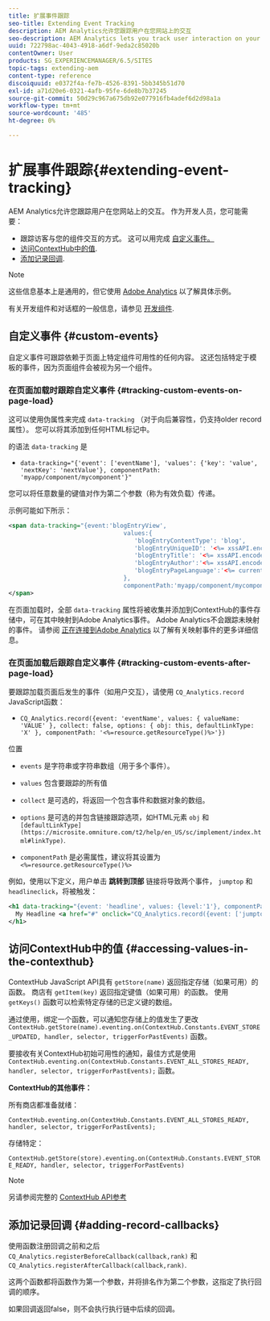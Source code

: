 ```yaml
---
title: 扩展事件跟踪
seo-title: Extending Event Tracking
description: AEM Analytics允许您跟踪用户在您网站上的交互
seo-description: AEM Analytics lets you track user interaction on your website
uuid: 722798ac-4043-4918-a6df-9eda2c85020b
contentOwner: User
products: SG_EXPERIENCEMANAGER/6.5/SITES
topic-tags: extending-aem
content-type: reference
discoiquuid: e0372f4a-fe7b-4526-8391-5bb345b51d70
exl-id: a71d20e6-0321-4afb-95fe-6de8b7b37245
source-git-commit: 50d29c967a675db92e077916fb4adef6d2d98a1a
workflow-type: tm+mt
source-wordcount: '485'
ht-degree: 0%

---
```


# 扩展事件跟踪{#extending-event-tracking}

AEM Analytics允许您跟踪用户在您网站上的交互。 作为开发人员，您可能需要：

* 跟踪访客与您的组件交互的方式。 这可以用完成 [自定义事件。](#custom-events)
* [访问ContextHub中的值](/help/sites-developing/extending-analytics.md#accessing-values-in-the-contexthub).
* [添加记录回调](#adding-record-callbacks).

>[!NOTE]
>
>这些信息基本上是通用的，但它使用 [Adobe Analytics](/help/sites-administering/adobeanalytics.md) 以了解具体示例。
>
>有关开发组件和对话框的一般信息，请参见 [开发组件](/help/sites-developing/components.md).

## 自定义事件 {#custom-events}

自定义事件可跟踪依赖于页面上特定组件可用性的任何内容。 这还包括特定于模板的事件，因为页面组件会被视为另一个组件。

### 在页面加载时跟踪自定义事件 {#tracking-custom-events-on-page-load}

这可以使用伪属性来完成 `data-tracking` （对于向后兼容性，仍支持older record属性）。 您可以将其添加到任何HTML标记中。

的语法 `data-tracking` 是

* `data-tracking="{'event': ['eventName'], 'values': {'key': 'value', 'nextKey': 'nextValue'}, componentPath: 'myapp/component/mycomponent'}"`

您可以将任意数量的键值对作为第二个参数（称为有效负载）传递。

示例可能如下所示：

```xml
<span data-tracking="{event:'blogEntryView',
                                values:{
                                   'blogEntryContentType': 'blog',
                                   'blogEntryUniqueID': '<%= xssAPI.encodeForJSString(entry.getId()) %>',
                                   'blogEntryTitle': '<%= xssAPI.encodeForJSString(entry.getTitle()) %>',
                                   'blogEntryAuthor':'<%= xssAPI.encodeForJSString(entry.getAuthor()) %>',
                                   'blogEntryPageLanguage':'<%= currentPage.getLanguage(true) %>'
                                },
                                componentPath:'myapp/component/mycomponent'}">
</span>
```

在页面加载时，全部 `data-tracking` 属性将被收集并添加到ContextHub的事件存储中，可在其中映射到Adobe Analytics事件。 Adobe Analytics不会跟踪未映射的事件。 请参阅 [正在连接到Adobe Analytics](/help/sites-administering/adobeanalytics.md) 以了解有关映射事件的更多详细信息。

### 在页面加载后跟踪自定义事件 {#tracking-custom-events-after-page-load}

要跟踪加载页面后发生的事件（如用户交互），请使用 `CQ_Analytics.record` JavaScript函数：

* `CQ_Analytics.record({event: 'eventName', values: { valueName: 'VALUE' }, collect: false, options: { obj: this, defaultLinkType: 'X' }, componentPath: '<%=resource.getResourceType()%>'})`

位置

* `events` 是字符串或字符串数组（用于多个事件）。

* `values` 包含要跟踪的所有值
* `collect` 是可选的，将返回一个包含事件和数据对象的数组。
* `options` 是可选的并包含链接跟踪选项，如HTML元素 `obj` 和 ` [defaultLinkType](https://microsite.omniture.com/t2/help/en_US/sc/implement/index.html#linkType)`.

* `componentPath` 是必需属性，建议将其设置为 `<%=resource.getResourceType()%>`

例如，使用以下定义，用户单击 **跳转到顶部** 链接将导致两个事件， `jumptop` 和 `headlineclick`，将被触发：

```xml
<h1 data-tracking="{event: 'headline', values: {level:'1'}, componentPath: '<%=resource.getResourceType()%>'}">
  My Headline <a href="#" onclick="CQ_Analytics.record({event: ['jumptop','headlineclick'],  values: {level:'1'}, componentPath: '<%=resource.getResourceType()%>'})">Jump to top</a>
</h1>
```

## 访问ContextHub中的值 {#accessing-values-in-the-contexthub}

ContextHub JavaScript API具有 `getStore(name)` 返回指定存储（如果可用）的函数。 商店有 `getItem(key)` 返回指定键值（如果可用）的函数。 使用 `getKeys()` 函数可以检索特定存储的已定义键的数组。

通过使用，绑定一个函数，可以通知您存储上的值发生了更改 `ContextHub.getStore(name).eventing.on(ContextHub.Constants.EVENT_STORE_UPDATED, handler, selector, triggerForPastEvents)` 函数。

要接收有关ContextHub初始可用性的通知，最佳方式是使用 `ContextHub.eventing.on(ContextHub.Constants.EVENT_ALL_STORES_READY, handler, selector, triggerForPastEvents);` 函数。

**ContextHub的其他事件：**

所有商店都准备就绪：

`ContextHub.eventing.on(ContextHub.Constants.EVENT_ALL_STORES_READY, handler, selector, triggerForPastEvents);`

存储特定：

`ContextHub.getStore(store).eventing.on(ContextHub.Constants.EVENT_STORE_READY, handler, selector, triggerForPastEvents)`

>[!NOTE]
>
>另请参阅完整的 [ContextHub API参考](https://helpx.adobe.com/experience-manager/6-5/sites/developing/using/contexthub-api.html#ContextHubJavascriptAPIReference)

## 添加记录回调 {#adding-record-callbacks}

使用函数注册回调之前和之后 `CQ_Analytics.registerBeforeCallback(callback,rank)` 和 `CQ_Analytics.registerAfterCallback(callback,rank)`.

这两个函数都将函数作为第一个参数，并将排名作为第二个参数，这指定了执行回调的顺序。

如果回调返回false，则不会执行执行链中后续的回调。
